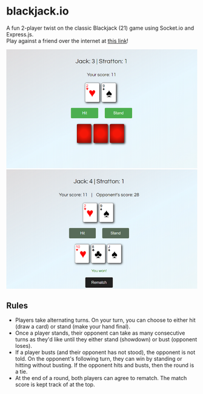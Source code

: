 # blackjack.io
A fun 2-player twist on the classic Blackjack (21) game using Socket.io and Express.js.  
Play against a friend over the internet at [this link](https://blackjack-baz.herokuapp.com/)!

![Mid-round](/pictures/mid-round.png)
![Post-round](/pictures/post-round.png)

## Rules
* Players take alternating turns. On your turn, you can choose to either hit (draw a card) or stand (make your hand final).
* Once a player stands, their opponent can take as many consecutive turns as they'd like until they either stand (showdown) or bust (opponent loses).
* If a player busts (and their opponent has not stood), the opponent is not told. On the opponent's following turn, they can win by standing or hitting without busting. If the opponent hits and busts, then the round is a tie.
* At the end of a round, both players can agree to rematch. The match score is kept track of at the top.